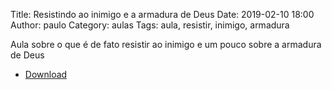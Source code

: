 Title: Resistindo ao inimigo e a armadura de Deus
Date: 2019-02-10 18:00
Author: paulo
Category: aulas
Tags: aula, resistir, inimigo, armadura

Aula sobre o que é de fato resistir ao inimigo e um pouco sobre a armadura de Deus

- [Download](https://www.dropbox.com/s/hvlig6asu202130/AULA%20-%20EBD%20-%2010%3A02%3A2019.pdf?dl=1)